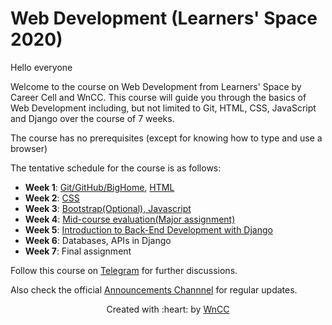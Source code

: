 # Web Development (Learners' Space 2020)

Hello everyone

Welcome to the course on Web Development from Learners' Space by Career Cell and WnCC. This course will guide you through the basics of Web Development including, but not limited to Git, HTML, CSS, JavaScript and Django over the course of 7 weeks.

The course has no prerequisites (except for knowing how to type and use a browser)

The tentative schedule for the course is as follows:
 - **Week 1**: [Git/GitHub/BigHome](./Week%201/Git.md), [HTML](./Week%201/HTML.md)
 - **Week 2**: [CSS](./Week%202/CSS.md)
 - **Week 3**: [Bootstrap(Optional), Javascript](./Week%203/Bootstap%2BJavaScript.md)
 - **Week 4**: [Mid-course evaluation(Major assignment)](./Week%204/major_assignment.md)
 - **Week 5**: [Introduction to Back-End Development with Django](./Week%205/README.md)
 - **Week 6**: Databases, APIs in Django
 - **Week 7**: Final assignment

Follow this course on [Telegram](https://t.me/joinchat/SOmrORRVjQmyIpCeUd-OYw) for further discussions.

Also check the official [Announcements Channnel](https://t.me/joinchat/AAAAAEM1ff5yT_ipGJ1pNw) for regular updates.


<p align="center">Created with :heart: by <a href="https://www.wncc-iitb.org/">WnCC</a></p>
